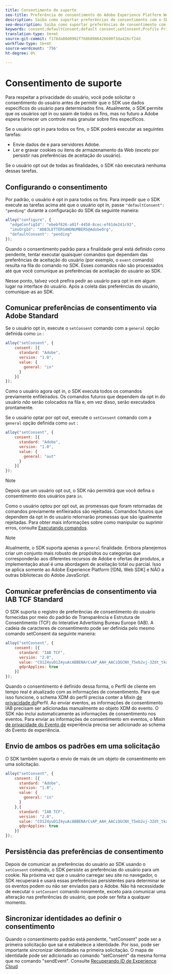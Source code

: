```yaml
---
title: Consentimento de suporte
seo-title: Preferência de consentimento do Adobe Experience Platform Web SDK
description: Saiba como suportar preferências de consentimento com o SDK da Web do Experience Platform
seo-description: Saiba como suportar preferências de consentimento com o SDK da Web do Experience Platform
keywords: consent;defaultConsent;default consent;setConsent;Profile Privacy Mixin;Experience Event Privacy Mixin;Privacy Mixin;
translation-type: tm+mt
source-git-commit: f178da80d0902f76868986426600f3da426cf24d
workflow-type: tm+mt
source-wordcount: '756'
ht-degree: 0%

---
```



# Consentimento de suporte

Para respeitar a privacidade do usuário, você pode solicitar o consentimento do usuário antes de permitir que o SDK use dados específicos do usuário para determinados fins. Atualmente, o SDK permite que os usuários opt in ou saiam de todos os fins, mas no futuro a Adobe espera fornecer um controle mais granular sobre fins específicos.

Se o usuário opt in para todos os fins, o SDK poderá executar as seguintes tarefas:

* Envie dados de e para servidores Adobe.
* Ler e gravar cookies ou itens de armazenamento da Web (exceto por persistir nas preferências de aceitação do usuário).

Se o usuário opt out de todas as finalidades, o SDK não executará nenhuma dessas tarefas.

## Configurando o consentimento

Por padrão, o usuário é opt in para todos os fins. Para impedir que o SDK execute as tarefas acima até que o usuário opt in, passe `"defaultConsent": "pending"` durante a configuração do SDK da seguinte maneira:

```javascript
alloy("configure", {
  "edgeConfigId": "ebebf826-a01f-4458-8cec-ef61de241c93",
  "imsOrgId": "ADB3LETTERSANDNUMBERS@AdobeOrg",
  "defaultConsent": "pending"
});
```

Quando o consentimento padrão para a finalidade geral está definido como pendente, tentar executar quaisquer comandos que dependam das preferências de aceitação do usuário (por exemplo, o `event` comando) resulta na fila do comando no SDK. Esses comandos não são processados até que você comunique as preferências de aceitação do usuário ao SDK.

Nesse ponto, talvez você prefira pedir ao usuário para opt in em algum lugar na interface do usuário. Após a coleta das preferências do usuário, comunique-as ao SDK.

## Comunicar preferências de consentimento via Adobe Standard

Se o usuário opt in, execute o `setConsent` comando com a `general` opção definida como `in` :

```javascript
alloy("setConsent", {
    consent: [{
      standard: "Adobe",
      version: "1.0",
      value: {
        general: "in"
      }
    }]
});
```

Como o usuário agora opt in, o SDK executa todos os comandos previamente enfileirados. Os comandos futuros que dependem da opt in do usuário _não_ serão colocados na fila e, em vez disso, serão executados prontamente.

Se o usuário optar por opt out, execute o `setConsent` comando com a `general` opção definida como `out` :

```javascript
alloy("setConsent", {
    consent: [{
      standard: "Adobe",
      version: "1.0",
      value: {
        general: "out"
      }
    }]
});
```

>[!NOTE]
>
>Depois que um usuário opt out, o SDK não permitirá que você defina o consentimento dos usuários para `in`.

Como o usuário optou por opt out, as promessas que foram retornadas de comandos previamente enfileirados são rejeitadas. Comandos futuros que dependem da opt in do usuário retornarão promessas que são igualmente rejeitadas. Para obter mais informações sobre como manipular ou suprimir erros, consulte [Executando comandos](executing-commands.md).

>[!NOTE]
>
>Atualmente, o SDK suporta apenas a `general` finalidade. Embora planejemos criar um conjunto mais robusto de propósitos ou categorias que corresponderão aos diferentes recursos de Adobe e ofertas de produtos, a implementação atual é uma abordagem de aceitação total ou parcial.  Isso se aplica somente ao Adobe Experience Platform [!DNL Web SDK] e NÃO a outras bibliotecas do Adobe JavaScript.

## Comunicar preferências de consentimento via IAB TCF Standard

O SDK suporta o registro de preferências de consentimento do usuário fornecidas por meio do padrão de Transparência e Estrutura de Consentimento (TCF) do Interative Advertising Bureau Europe (IAB). A cadeia de caracteres de consentimento pode ser definida pelo mesmo comando setConsent da seguinte maneira:

```javascript
alloy("setConsent", {
    consent: [{
      standard: "IAB TCF",
      version: "2.0",
      value: "CO1Z4yuO1Z4yuAcABBENArCsAP_AAH_AACiQGCNX_T5eb2vj-3Zdt_tkaYwf55y3o-wzhhaIse8NwIeH7BoGP2MwvBX4JiQCGBAkkiKBAQdtHGhcCQABgIhRiTKMYk2MjzNKJLJAilsbe0NYCD9mnsHT3ZCY70--u__7P3fAwQgkwVLwCRIWwgJJs0ohTABCOICpBwCUEIQEClhoACAnYFAR6gAAAIDAACAAAAEEEBAIABAAAkIgAAAEBAKACIBAACAEaAhAARIEAsAJEgCAAVA0JACKIIQBCDgwCjlACAoAAAAA.YAAAAAAAAAAA",
      gdprApplies: true
    }]
});
```

Quando o consentimento é definido dessa forma, o Perfil de cliente em tempo real é atualizado com as informações de consentimento. Para que isso funcione, o schema XDM do perfil precisa conter a Mixin [de privacidade do](https://github.com/adobe/xdm/blob/master/docs/reference/context/profile-privacy.schema.md)Perfil. Ao enviar eventos, as informações de consentimento IAB precisam ser adicionadas manualmente ao objeto XDM do evento. O SDK não inclui automaticamente as informações de consentimento nos eventos. Para enviar as informações de consentimento em eventos, o Mixin [de privacidade do Evento de](https://github.com/adobe/xdm/blob/master/docs/reference/context/experienceevent-privacy.schema.md) experiência precisa ser adicionado ao schema do Evento de experiência.

## Envio de ambos os padrões em uma solicitação

O SDK também suporta o envio de mais de um objeto de consentimento em uma solicitação.

```javascript
alloy("setConsent", {
    consent: [{
      standard: "Adobe",
      version: "1.0",
      value: {
        general: "in"
      }
    },{
      standard: "IAB TCF",
      version: "2.0",
      value: "CO1Z4yuO1Z4yuAcABBENArCsAP_AAH_AACiQGCNX_T5eb2vj-3Zdt_tkaYwf55y3o-wzhhaIse8NwIeH7BoGP2MwvBX4JiQCGBAkkiKBAQdtHGhcCQABgIhRiTKMYk2MjzNKJLJAilsbe0NYCD9mnsHT3ZCY70--u__7P3fAwQgkwVLwCRIWwgJJs0ohTABCOICpBwCUEIQEClhoACAnYFAR6gAAAIDAACAAAAEEEBAIABAAAkIgAAAEBAKACIBAACAEaAhAARIEAsAJEgCAAVA0JACKIIQBCDgwCjlACAoAAAAA.YAAAAAAAAAAA",
      gdprApplies: true
    }]
});
```

## Persistência das preferências de consentimento

Depois de comunicar as preferências do usuário ao SDK usando o `setConsent` comando, o SDK persiste as preferências do usuário para um cookie. Na próxima vez que o usuário carregar seu site no navegador, o SDK recuperará e usará essas preferências persistentes para determinar se os eventos podem ou não ser enviados para o Adobe. Não há necessidade de executar o `setConsent` comando novamente, exceto para comunicar uma alteração nas preferências do usuário, que pode ser feita a qualquer momento.

## Sincronizar identidades ao definir o consentimento

Quando o consentimento padrão está pendente, &quot;setConsent&quot; pode ser a primeira solicitação que sai e estabelece a identidade. Por isso, pode ser importante sincronizar identidades na primeira solicitação. O mapa de identidade pode ser adicionado ao comando &quot;setConsent&quot; da mesma forma que no comando &quot;sendEvent&quot;. Consulte [Recuperando ID de Experience Cloud](./identity.md)

